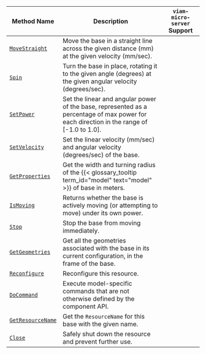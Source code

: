 <!-- prettier-ignore -->
| Method Name | Description | `viam-micro-server` Support |
| ----------- | ----------- | --------------------------- |
| [`MoveStraight`](/dev/reference/apis/components/base/#movestraight) | Move the base in a straight line across the given distance (mm) at the given velocity (mm/sec). |  |
| [`Spin`](/dev/reference/apis/components/base/#spin) | Turn the base in place, rotating it to the given angle (degrees) at the given angular velocity (degrees/sec). |  |
| [`SetPower`](/dev/reference/apis/components/base/#setpower) | Set the linear and angular power of the base, represented as a percentage of max power for each direction in the range of [-1.0 to 1.0]. | <p class="center-text"><i class="fas fa-check" title="yes"></i></p> |
| [`SetVelocity`](/dev/reference/apis/components/base/#setvelocity) | Set the linear velocity (mm/sec) and angular velocity (degrees/sec) of the base. |  |
| [`GetProperties`](/dev/reference/apis/components/base/#getproperties) | Get the width and turning radius of the {{< glossary_tooltip term_id="model" text="model" >}} of base in meters. |  |
| [`IsMoving`](/dev/reference/apis/components/base/#ismoving) | Returns whether the base is actively moving (or attempting to move) under its own power. |  |
| [`Stop`](/dev/reference/apis/components/base/#stop) | Stop the base from moving immediately. | <p class="center-text"><i class="fas fa-check" title="yes"></i></p> |
| [`GetGeometries`](/dev/reference/apis/components/base/#getgeometries) | Get all the geometries associated with the base in its current configuration, in the frame of the base. |  |
| [`Reconfigure`](/dev/reference/apis/components/base/#reconfigure) | Reconfigure this resource. |  |
| [`DoCommand`](/dev/reference/apis/components/base/#docommand) | Execute model-specific commands that are not otherwise defined by the component API. | <p class="center-text"><i class="fas fa-check" title="yes"></i></p> |
| [`GetResourceName`](/dev/reference/apis/components/base/#getresourcename) | Get the `ResourceName` for this base with the given name. |  |
| [`Close`](/dev/reference/apis/components/base/#close) | Safely shut down the resource and prevent further use. |  |
